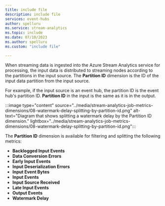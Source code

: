 ```yaml
---
title: include file
description: include file
services: event-hubs
author: spelluru
ms.service: stream-analytics
ms.topic: include
ms.date: 07/10/2023
ms.author: spelluru
ms.custom: "include file"

---
```


When streaming data is ingested into the Azure Stream Analytics service for processing, the input data is distributed to streaming nodes according to the partitions in the input source. The **Partition ID** dimension is the ID of the input data partition from the input source. 

For example, if the input source is an event hub, the partition ID is the event hub's partition ID. **Partition ID** in the input is the same as it is in the output.

:::image type="content" source="../media/stream-analytics-job-metrics-dimensions/08-watermark-delay-splitting-by-partition-id.png" alt-text="Diagram that shows splitting a watermark delay by the Partition ID dimension." lightbox="../media/stream-analytics-job-metrics-dimensions/08-watermark-delay-splitting-by-partition-id.png":::

The **Partition ID** dimension is available for filtering and splitting the following metrics:
-	**Backlogged Input Events**
-	**Data Conversion Errors**
-	**Early Input Events**
-	**Input Deserialization Errors**
-	**Input Event Bytes**
-	**Input Events**
-	**Input Source Received**
-	**Late Input Events**
-	**Output Events**
-	**Watermark Delay**

